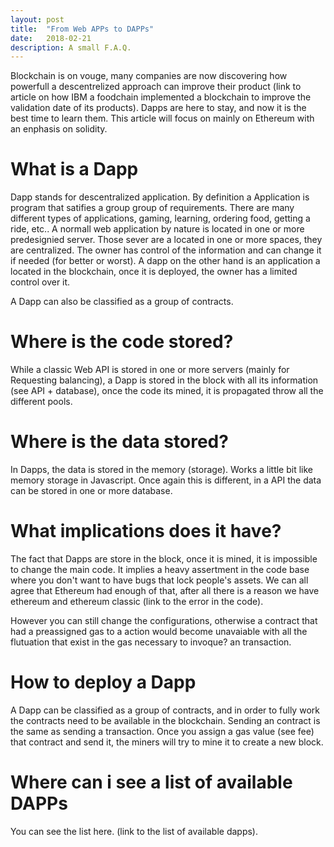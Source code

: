 ```yaml
---
layout: post
title:  "From Web APPs to DAPPs"
date:   2018-02-21
description: A small F.A.Q.
---
```


<!-- Intro -->
<p class="intro">Blockchain is on vouge, many companies are now discovering how powerfull a descentrelized approach can improve their product (link to article on how  IBM a foodchain implemented a blockchain to improve the validation date of its products). Dapps are here to stay, and now it is the best time to learn them. This article will focus on mainly on Ethereum with an enphasis on solidity.</p>

<!-- Basic: what is a Dapp -->
# What is a Dapp
Dapp stands for descentralized application. By definition a Application is program that satifies a group group of requirements. There are many different types of applications,  gaming, learning, ordering food, getting a ride, etc.. A normall web application by nature is located in one or more predesignied server. Those sever are a located in one or more spaces, they are centralized. The owner has control of the information and can change it if needed (for better or worst). A dapp on the other hand is an application a located in the blockchain, once it is deployed, the owner has a limited control over it.

A Dapp can also be classified as a group of contracts.

<!-- Basic: where are stored? -->
# Where is the code stored?
While a classic Web API is stored in one or more servers (mainly for Requesting balancing), a Dapp is stored in the block with all its information (see API + database), once the code its mined, it is propagated throw all the different pools.

<!-- Basic: Where is the data stored -->
# Where is the data stored?
In Dapps, the data is stored in the memory (storage). Works a little bit like memory storage in Javascript. Once again this is different, in a API the data can be stored in one or more database.

<!-- Basic: what changes? -->
# What implications does it have?
The fact that Dapps are store in the block, once it is mined, it is impossible to change the main code. It implies a heavy assertment in the code base where you don't want to have bugs that lock people's assets. We can all agree that Ethereum had enough of that, after all there is a reason we have ethereum and ethereum classic (link to the error in the code).

However you can still change the configurations, otherwise a contract that had a preassigned gas to a action would become unavaiable with all the flutuation that exist in the gas necessary to invoque? an transaction.

<!-- Basic: how much does it cost to deploy a Dapp -->
# How to deploy a Dapp
A Dapp can be classified as a group of contracts, and in order to fully work the contracts need to be available in the blockchain. Sending an contract is the same as sending a transaction. Once you assign a gas value (see fee) that contract and send it, the miners will try to mine it to create a new block.

<!-- Basic: List of available dapps -->
# Where can i see a list of available DAPPs
You can see the list here. (link to the list of available dapps).
